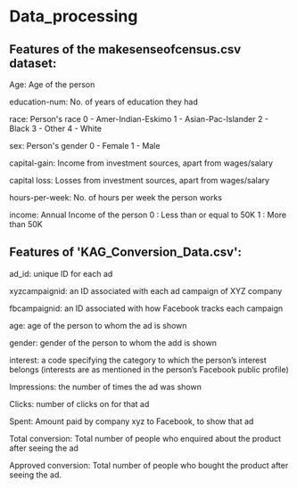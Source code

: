 # Data_processing

## Features of the makesenseofcensus.csv dataset:

Age: Age of the person

education-num: No. of years of education they had

race: Person's race 0 - Amer-Indian-Eskimo 
1 - Asian-Pac-Islander 
2 - Black 
3 - Other 
4 - White 

sex: Person's gender 0 - Female 
1 - Male 

capital-gain: Income from investment sources, apart from wages/salary

capital loss: Losses from investment sources, apart from wages/salary

hours-per-week: No. of hours per week the person works

income: Annual Income of the person 
0 : Less than or equal to 50K 
1 : More than 50K 


## Features of 'KAG_Conversion_Data.csv':

ad_id: unique ID for each ad

xyzcampaignid: an ID associated with each ad campaign of XYZ company

fbcampaignid: an ID associated with how Facebook tracks each campaign

age: age of the person to whom the ad is shown

gender: gender of the person to whom the add is shown

interest: a code specifying the category to which the person’s interest belongs (interests are as mentioned in the person’s Facebook public profile)

Impressions: the number of times the ad was shown

Clicks: number of clicks on for that ad

Spent: Amount paid by company xyz to Facebook, to show that ad

Total conversion: Total number of people who enquired about the product after seeing the ad

Approved conversion: Total number of people who bought the product after seeing the ad.
